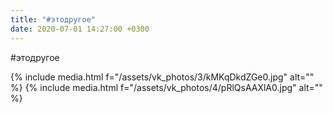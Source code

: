 ```yaml
---
title: "#этодругое"
date: 2020-07-01 14:27:00 +0300
---
```


#этодругое


{% include media.html f="/assets/vk_photos/3/kMKqDkdZGe0.jpg" alt="" %}
{% include media.html f="/assets/vk_photos/4/pRlQsAAXlA0.jpg" alt="" %}

